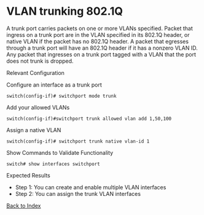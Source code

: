 # VLAN trunking 802.1Q

A trunk port carries packets on one or more VLANs specified. Packet that ingress on a trunk port are in the VLAN specified in its 802.1Q header, or native VLAN if the packet has no 802.1Q header. A packet that egresses through a trunk port will have an 802.1Q header if it has a nonzero VLAN ID. Any packet that ingresses on a trunk port tagged with a VLAN that the port does not trunk is dropped.

Relevant Configuration

Configure an interface as a trunk port

```
switch(config-if)# switchport mode trunk
```

Add your allowed VLANs

```
switch(config-if)#switchport trunk allowed vlan add 1,50,100
```

Assign a native VLAN

```
switch(config-if)# switchport trunk native vlan-id 1
```

Show Commands to Validate Functionality

```
switch# show interfaces switchport
```

Expected Results

* Step 1: You can create and enable multiple VLAN interfaces
* Step 2: You can assign the trunk VLAN interfaces


[Back to Index](../index.md)

